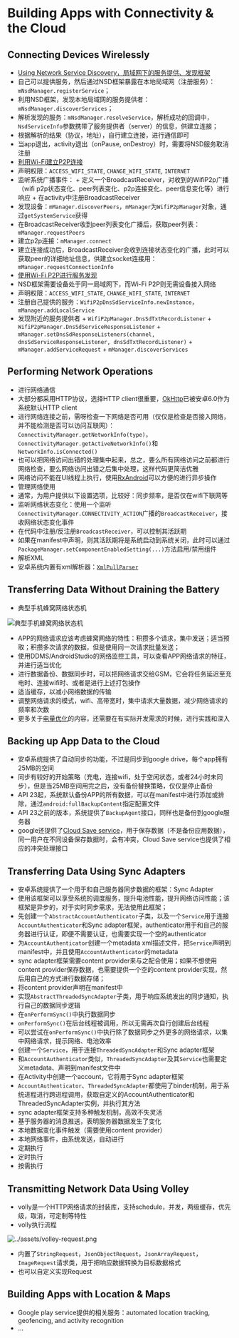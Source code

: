 # Building Apps with Connectivity & the Cloud

## Connecting Devices Wirelessly
+  [Using Network Service Discovery，局域网下的服务提供、发现框架](http://developer.android.com/intl/zh-cn/training/connect-devices-wirelessly/nsd.html)
  +  自己可以提供服务，然后通过NSD框架暴露在本地局域网（注册服务）：`mNsdManager.registerService`；
  +  利用NSD框架，发现本地局域网的服务提供者：`mNsdManager.discoverServices`；
  +  解析发现的服务：`mNsdManager.resolveService`，解析成功的回调中，`NsdServiceInfo`参数携带了服务提供者（server）的信息，供建立连接；
  +  根据解析的结果（协议，地址），自行建立连接，进行通信即可
  +  当app退出，activity退出（onPause, onDestroy）时，需要将NSD服务取消注册
+  [利用Wi-Fi建立P2P连接](http://developer.android.com/intl/zh-cn/training/connect-devices-wirelessly/wifi-direct.html)
  +  声明权限：`ACCESS_WIFI_STATE`, `CHANGE_WIFI_STATE`, `INTERNET`
  +  监听系统广播事件：
    +  定义一个BroadcastReceiver，对收到的WifiP2p广播（wifi p2p状态变化、peer列表变化、p2p连接变化、peer信息变化等）进行响应
    +  在activity中注册BroadcastReceiver
  +  发现设备：`mManager.discoverPeers`，`mManager`为`WifiP2pManager`对象，通过`getSystemService`获得
  +  在BroadcastReceiver收到peer列表变化广播后，获取peer列表：`mManager.requestPeers`
  +  建立p2p连接：`mManager.connect`
  +  建立连接成功后，BroadcastReceiver会收到连接状态变化的广播，此时可以获取peer的详细地址信息，供建立socket连接用：`mManager.requestConnectionInfo`
+  [使用Wi-Fi P2P进行服务发现](http://developer.android.com/intl/zh-cn/training/connect-devices-wirelessly/nsd-wifi-direct.html)
  +  NSD框架需要设备处于同一局域网下，而Wi-Fi P2P则无需设备接入网络
  +  声明权限：`ACCESS_WIFI_STATE`, `CHANGE_WIFI_STATE`, `INTERNET`
  +  注册自己提供的服务：`WifiP2pDnsSdServiceInfo.newInstance`，`mManager.addLocalService`
  +  发现附近的服务提供者
    +  `WifiP2pManager.DnsSdTxtRecordListener`
    +  `WifiP2pManager.DnsSdServiceResponseListener`
    +  `mManager.setDnsSdResponseListeners(channel, dnsSdServiceResponseListener, dnsSdTxtRecordListener)`
    +  `mManager.addServiceRequest`
    +  `mManager.discoverServices`

## Performing Network Operations
+  进行网络通信
  +  大部分都采用HTTP协议，选择HTTP client很重要，[OkHttp](https://github.com/square/okhttp)已被安卓6.0作为系统默认HTTP client
  +  进行网络连接之前，需呀检查一下网络是否可用（仅仅是检查是否接入网络，并不能检测是否可以访问互联网）：`ConnectivityManager.getNetworkInfo(type)`，`ConnectivityManager.getActiveNetworkInfo()`和`NetworkInfo.isConnected()`
  +  也可以把网络访问出错的处理集中起来，总之，要么所有网络访问之前都进行网络检查，要么网络访问出错之后集中处理，这样代码更简洁优雅
  +  网络访问不能在UI线程上执行，使用[RxAndroid](https://github.com/ReactiveX/RxAndroid)可以方便的进行异步操作
+  管理网络使用
  +  通常，为用户提供以下设置选项，比较好：同步频率，是否仅在wifi下联网等
  +  监听网络状态变化：使用一个监听`ConnectivityManager.CONNECTIVITY_ACTION`广播的`BroadcastReceiver`，接收网络状态变化事件
  +  在代码中注册/反注册`BroadcastReceiver`，可以控制其活跃期
  +  如果在manifest中声明，则其活跃期将是系统启动到系统关闭，此时可以通过`PackageManager.setComponentEnabledSetting(...)`方法启用/禁用组件
+  解析XML
  +  安卓系统内置有xml解析器：[`XmlPullParser`](http://developer.android.com/intl/zh-cn/reference/org/xmlpull/v1/XmlPullParser.html)

## Transferring Data Without Draining the Battery
+  典型手机蜂窝网络状态机

  ![典型手机蜂窝网络状态机](../assets/mobile_radio_state_machine.png)

+  APP的网络请求应该考虑蜂窝网络的特性：积攒多个请求，集中发送；适当预取；积攒多次请求的数据，但是使用同一次请求批量发送；
+  使用DDMS/AndroidStudio的网络监控工具，可以查看APP网络请求的特征，并进行适当优化
+  进行数据备份、数据同步时，可以把网络请求交给GSM，它会将任务延迟至充电时、连接wifi时、或者是进行上述打包操作
+  适当缓存，以减小网络数据的传输
+  调整网络请求的模式，wifi、高带宽时，集中请求大量数据，减少网络请求的频率和次数
+  更多关于[电量优化](http://developer.android.com/training/monitoring-device-state/index.html)的内容，还需要在有实际开发需求的时候，进行实践和深入

## Backing up App Data to the Cloud
+  安卓系统提供了自动同步的功能，不过是同步到google drive，每个app拥有25MB的空间
+  同步有较好的开始策略（充电，连接wifi，处于空闲状态，或者24小时未同步），但是当25MB空间用完之后，没有备份替换策略，仅仅是停止备份
+  API 23起，系统默认备份APP的所有数据，可以在manifest中进行添加或排除，通过`android:fullBackupContent`指定配置文件
+  API 23之前的版本，系统提供了`BackupAgent`接口，同样也是备份到google服务器
+  google还提供了[Cloud Save service](http://developers.google.com/games/services/common/concepts/cloudsave)，用于保存数据（不是备份应用数据），同一用户在不同设备保存数据时，会有冲突，Cloud Save service也提供了相应的冲突处理接口

## Transferring Data Using Sync Adapters
+  安卓系统提供了一个用于和自己服务器同步数据的框架：Sync Adapter
+  使用该框架可以享受系统的调度服务，提升电池性能，提升网络访问性能；该框架是异步的，对于实时同步需求，无法使用此框架；
+  先创建一个`AbstractAccountAuthenticator`子类，以及一个`Service`用于连接`AccountAuthenticator`和Sync adapter框架，authenticator用于和自己的服务器进行认证，即便不需要认证，也需要实现一个空的authenticator
+  为`AccountAuthenticator`创建一个metadata xml描述文件，把`Service`声明到manifest中，并且使用`AccountAuthenticator`的metadata
+  sync adapter框架需要content provider来与之配合使用；如果不想使用content provider保存数据，也需要提供一个空的content provider实现，然后用自己的方式进行数据存储；
+  将content provider声明在manifest中
+  实现`AbstractThreadedSyncAdapter`子类，用于响应系统发出的同步通知，执行自己的数据同步逻辑
  +  在`onPerformSync()`中执行数据同步
  +  `onPerformSync()`在后台线程被调用，所以无需再次自行创建后台线程
  +  可以尝试在`onPerformSync()`中执行除了数据同步之外更多的网络请求，以集中网络请求，提示网络、电池效率
+  创建一个`Service`，用于连接`ThreadedSyncAdapter`和Sync adapter框架
+  和`AccountAuthenticator`类似，`ThreadedSyncAdapter`及其`Service`也需要定义metadata、声明到manifest文件中
+  在Activity中创建一个account，它将用于Sync adapter框架
+  `AccountAuthenticator`、`ThreadedSyncAdapter`都使用了binder机制，用于系统进程进行跨进程调用，获取自定义的AccountAuthenticator和ThreadedSyncAdapter实例，并执行其方法
+  sync adapter框架支持多种触发机制，高效不失灵活
  +  基于服务器的消息推送，表明服务器数据发生了变化
  +  本地数据变化事件触发（需要使用content provider）
  +  本地网络事件，由系统发送，自动进行
  +  定期执行
  +  定时执行
  +  按需执行
  
## Transmitting Network Data Using Volley
+  volly是一个HTTP网络请求的封装库，支持schedule，并发，两级缓存，优先级，取消，可定制等特性
+  volly执行流程

![../assets/volley-request.png](../assets/volley-request.png)

+  内置了`StringRequest`，`JsonObjectRequest`，`JsonArrayRequest`，`ImageRequest`请求类，用于把响应数据转换为目标数据格式
+  也可以自定义实现Request

## Building Apps with Location & Maps
+  Google play service提供的相关服务：automated location tracking, geofencing, and activity recognition
+  ...